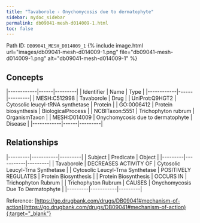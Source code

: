 ```yaml
---
title: "Tavaborole - Onychomycosis due to dermatophyte"
sidebar: mydoc_sidebar
permalink: db09041-mesh-d014009-1.html
toc: false 
---
```



Path ID: `DB09041_MESH_D014009_1`
{% include image.html url="images/db09041-mesh-d014009-1.png" file="db09041-mesh-d014009-1.png" alt="db09041-mesh-d014009-1" %}

## Concepts

|------------|------|---------|
| Identifier | Name | Type    |
|------------|------|---------|
| MESH:C512998 | Tavaborole | Drug |
| UniProt:Q9HGT2 | Cytosolic leucyl-tRNA synthetase | Protein |
| GO:0006412 | Protein biosynthesis | BiologicalProcess |
| NCBITaxon:5551 | Trichophyton rubrum | OrganismTaxon |
| MESH:D014009 | Onychomycosis due to dermatophyte | Disease |
|------------|------|---------|

## Relationships

|---------|-----------|---------|
| Subject | Predicate | Object  |
|---------|-----------|---------|
| Tavaborole | DECREASES ACTIVITY OF | Cytosolic Leucyl-Trna Synthetase |
| Cytosolic Leucyl-Trna Synthetase | POSITIVELY REGULATES | Protein Biosynthesis |
| Protein Biosynthesis | OCCURS IN | Trichophyton Rubrum |
| Trichophyton Rubrum | CAUSES | Onychomycosis Due To Dermatophyte |
|---------|-----------|---------|

Reference: [https://go.drugbank.com/drugs/DB09041#mechanism-of-action](https://go.drugbank.com/drugs/DB09041#mechanism-of-action){:target="_blank"}